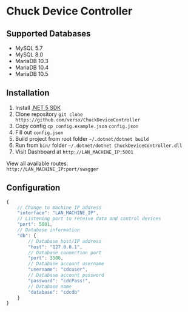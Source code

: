 # Chuck Device Controller  

## Supported Databases  
- MySQL 5.7
- MySQL 8.0
- MariaDB 10.3
- MariaDB 10.4
- MariaDB 10.5

## Installation
1. Install [.NET 5 SDK](https://dotnet.microsoft.com/download/dotnet/5.0)  
1. Clone repository `git clone https://github.com/versx/ChuckDeviceController`  
1. Copy config `cp config.example.json` `config.json`  
1. Fill out `config.json`  
1. Build project from root folder `~/.dotnet/dotnet build`  
1. Run from `bin/` folder `~/.dotnet/dotnet ChuckDeviceController.dll`  
1. Visit Dashboard at `http://LAN_MACHINE_IP:5001`

View all available routes:  
`http://LAN_MACHINE_IP:port/swagger`

## Configuration  
```js
{
    // Change to machine IP address
    "interface": "LAN_MACHINE_IP",
    // Listening port to receive data and control devices
    "port": 5001,
    // Database information
    "db": {
        // Database host/IP address
        "host": "127.0.0.1",
        // Database connection port
        "port": 3306,
        // Database account username
        "username": "cdcuser",
        // Database account password
        "password": "cdcPass!",
        // Database name
        "database": "cdcdb"
    }
}
```
